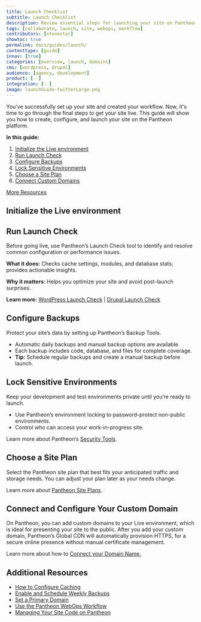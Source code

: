 ```yaml
---
title: Launch Checklist
subtitle: Launch Checklist
description: Review essential steps for launching your site on Pantheon.
tags: [collaborate, launch, site, webops, workflow]
contributors: [stevector]
showtoc: true
permalink: docs/guides/launch/
contenttype: [guide]
innav: [true]
categories: [overview, launch, domains]
cms: [wordpress, drupal]
audience: [agency, development]
product: [--]
integration: [--]
image: launchGuide-twitterLarge.png
---
```


You've successfully set up your site and created your workflow. Now, it's time to go through the final steps to get your site live. This guide will show you how to create, configure, and launch your site on the Pantheon platform.

**In this guide:**

1. [Initialize the Live environment](/guides/getstarted/addsite/#create-the-live-environment)
1. [Run Launch Check](#run-launch-check)
1. [Configure Backups](#configure-backups)
1. [Lock Sensitive Environments](#lock-sensitive-environments)
1. [Choose a Site Plan](#choose-a-site-plan)
1. [Connect Custom Domains](#connect-and-configure-your-custom-domain)

[More Resources](#additional-resources)

## Initialize the Live environment 

## Run Launch Check

Before going live, use Pantheon’s Launch Check tool to identify and resolve common configuration or performance issues.

**What it does:** Checks cache settings, modules, and database stats; provides actionable insights.

**Why it matters:** Helps you optimize your site and avoid post-launch surprises.

**Learn more:**  [WordPress Launch Check](/guides/wordpress-pantheon/wordpress-launch-check) | [Drupal Launch Check](/drupal-launch-check/)

## Configure Backups

Protect your site’s data by setting up Pantheon’s Backup Tools.

* Automatic daily backups and manual backup options are available.
* Each backup includes code, database, and files for complete coverage.
* **Tip:** Schedule regular backups and create a manual backup before launch.

## Lock Sensitive Environments

Keep your development and test environments private until you’re ready to launch.

* Use Pantheon’s environment locking to password-protect non-public environments.
* Control who can access your work-in-progress site.

Learn more about Pantheon’s [Security Tools](/guides/secure-development/security-tool).

## Choose a Site Plan

Select the Pantheon site plan that best fits your anticipated traffic and storage needs. You can adjust your plan later as your needs change.

Learn more about [Pantheon Site Plans](/guides/launch/plans/).

## Connect and Configure Your Custom Domain

On Pantheon, you can add custom domains to your Live environment, which is ideal for presenting your site to the public. After you add your custom domain, Pantheon’s Global CDN will automatically provision HTTPS, for a secure online presence without manual certificate management.

Learn more about how to [Connect your Domain Name.](/guides/launch/domains/)

## Additional Resources

* [How to Configure Caching](/guides/global-cdn/global-cdn-caching/)
* [Enable and Schedule Weekly Backups](/guides/launch/launch-check/)
* [Set a Primary Domain](/guides/launch/redirects)
* [Use the Pantheon WebOps Workflow](/pantheon-workflow)
* [Managing Your Site Code on Pantheon](/pantheon-workflow#your-site-code-on-pantheon)
